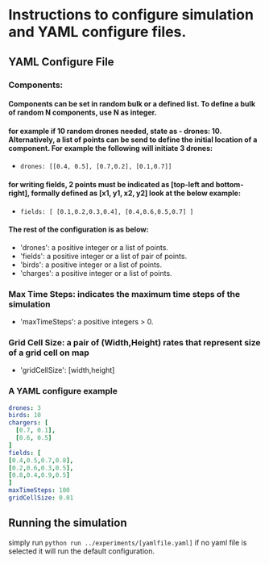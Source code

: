 # Instructions to configure simulation and YAML configure files.
## YAML Configure File


### __Components__:
#### Components can be set in random bulk or a defined list. To define a bulk of random N components, use N as integer.
#### for example if 10 random drones needed, state as - drones: 10. Alternatively, a list of points can be send to define the initial location of a component. For example the following will initiate 3 drones:
* `drones: [[0.4, 0.5], [0.7,0.2], [0.1,0.7]]`
#### for writing fields, 2 points must be indicated as [top-left and bottom-right], formally defined as [x1, y1, x2, y2] look at the below example:
* `fields: [ [0.1,0.2,0.3,0.4], [0.4,0.6,0.5,0.7] ]`
#### The rest of the configuration is as below:
* 'drones': a positive integer or a list of points.
* 'fields':  a positive integer or a list of pair of points.
* 'birds': a positive integer or a list of points.
* 'charges': a positive integer or a list of points.

### __Max Time Steps__: indicates the maximum time steps of the simulation
* 'maxTimeSteps': a positive integers > 0.

### __Grid Cell Size__: a pair of (Width,Height) rates that represent size of a grid cell on map
* 'gridCellSize': [width,height]


### A YAML configure example
```yaml
drones: 3
birds: 10
chargers: [
  [0.7, 0.1],
  [0.6, 0.5]
]
fields: [
[0.4,0.5,0.7,0.8],
[0.2,0.6,0.3,0.5],
[0.8,0.4,0.9,0.5]
]
maxTimeSteps: 100
gridCellSize: 0.01
```
## Running the simulation
simply run `python run ../experiments/[yamlfile.yaml]`
if no yaml file is selected it will run the default configuration.

